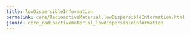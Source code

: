 ```yaml
---
title: lowDispersibleInformation
permalink: core/RadioactiveMaterial.lowDispersibleInformation.html
jsonid: core_radioactivematerial_lowdispersibleinformation
---
```

